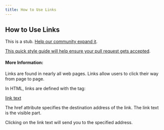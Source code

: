 ```yaml
---
title: How to Use Links
---
```

## How to Use Links

This is a stub. <a href='https://github.com/freecodecamp/guides/tree/master/src/pages/html/tutorials/how-to-use-links/index.md' target='_blank' rel='nofollow'>Help our community expand it</a>.

<a href='https://github.com/freecodecamp/guides/blob/master/README.md' target='_blank' rel='nofollow'>This quick style guide will help ensure your pull request gets accepted</a>.

<!-- The article goes here, in GitHub-flavored Markdown. Feel free to add YouTube videos, images, and CodePen/JSBin embeds  -->

#### More Information:
<!-- Please add any articles you think might be helpful to read before writing the article -->

Links are found in nearly all web pages. Links allow users to click their way from page to page.

In HTML, links are defined with the <a> tag:

<a href="url">link text</a>

The href attribute specifies the destination address of the link.
The link text is the visible part.

Clicking on the link text will send you to the specified address. 
